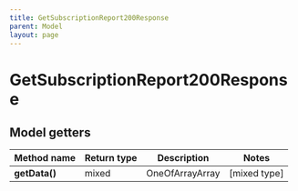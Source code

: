 ```yaml
---
title: GetSubscriptionReport200Response
parent: Model
layout: page
---
```


# GetSubscriptionReport200Response

## Model getters

Method name | Return type | Description | Notes
------------ | ------------- | ------------- | -------------
**getData()** | mixed | OneOfArrayArray | [mixed type]

